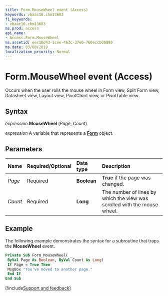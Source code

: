 ```yaml
---
title: Form.MouseWheel event (Access)
keywords: vbaac10.chm13683
f1_keywords:
- vbaac10.chm13683
ms.prod: access
api_name:
- Access.Form.MouseWheel
ms.assetid: eec18d43-1cee-463c-37e6-760eccb0b890
ms.date: 03/08/2019
localization_priority: Normal
---
```



# Form.MouseWheel event (Access)

Occurs when the user rolls the mouse wheel in Form view, Split Form view, Datasheet view, Layout view, PivotChart view, or PivotTable view.


## Syntax

_expression_.**MouseWheel** (_Page_, _Count_)

_expression_ A variable that represents a **[Form](Access.Form.md)** object.


## Parameters

|Name|Required/Optional|Data type|Description|
|:-----|:-----|:-----|:-----|
| _Page_|Required|**Boolean**|**True** if the page was changed.|
| _Count_|Required|**Long**|The number of lines by which the view was scrolled with the mouse wheel.|

## Example

The following example demonstrates the syntax for a subroutine that traps the **MouseWheel** event.

```vb
Private Sub Form_MouseWheel( _ 
 ByVal Page As Boolean, ByVal Count As Long) 
 If Page = True Then 
 MsgBox "You've moved to another page." 
 End If 
End Sub
```




[!include[Support and feedback](~/includes/feedback-boilerplate.md)]